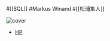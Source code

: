 #[[SQL]] #Markus Winand #[[松浦隼人]]

![cover](https://m.media-amazon.com/images/I/51a7HeGO+8L._SY344_BO1,204,203,200_.jpg)

- [HP](https://sql-performance-explained.jp/)